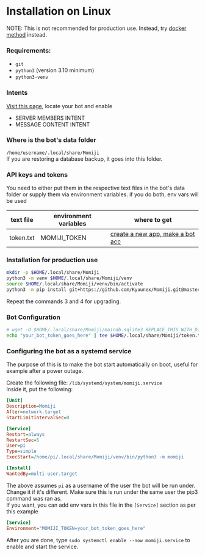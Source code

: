 # Installation on Linux
NOTE: This is not recommended for production use. Instead, try [docker method](installation-docker.md) instead.

### Requirements:
+ `git`
+ `python3` (version 3.10 minimum)
+ `python3-venv`

### Intents
[Visit this page](https://discord.com/developers/applications/), locate your bot and enable 
- SERVER MEMBERS INTENT
- MESSAGE CONTENT INTENT

### Where is the bot's data folder
`/home/username/.local/share/Momiji`  
If you are restoring a database backup, it goes into this folder.

### API keys and tokens
You need to either put them in the respective text files in the bot's data folder or 
supply them via environment variables. if you do both, env vars will be used  

| text file  | environment variables | where to get |
| ------------- | ------------- | ------------- |
| token.txt  | MOMIJI_TOKEN  | [create a new app, make a bot acc](https://discord.com/developers/applications/) |

### Installation for production use
```sh
mkdir -p $HOME/.local/share/Momiji
python3 -m venv $HOME/.local/share/Momiji/venv
source $HOME/.local/share/Momiji/venv/bin/activate
python3 -m pip install git+https://github.com/Kyuunex/Momiji.git@master --upgrade  # You can replace this with a release if you want
```
Repeat the commands 3 and 4 for upgrading.

### Bot Configuration
```sh
# wget -O $HOME/.local/share/Momiji/maindb.sqlite3 REPLACE_THIS_WITH_DIRECT_FILE_LINK  # optional database backup restore
echo "your_bot_token_goes_here" | tee $HOME/.local/share/Momiji/token.txt
```

### Configuring the bot as a systemd service
The purpose of this is to make the bot start automatically on boot, useful for example after a power outage.  

Create the following file: `/lib/systemd/system/momiji.service`  
Inside it, put the following:
```ini
[Unit]
Description=Momiji
After=network.target
StartLimitIntervalSec=0

[Service]
Restart=always
RestartSec=5
User=pi
Type=simple
ExecStart=/home/pi/.local/share/Momiji/venv/bin/python3 -m momiji

[Install]
WantedBy=multi-user.target
```

The above assumes `pi` as a username of the user the bot will be run under. Change it if it's different. 
Make sure this is run under the same user the pip3 command was ran as.  
If you want, you can add env vars in this file in the `[Service]` section as per this example
```ini
[Service]
Environment="MOMIJI_TOKEN=your_bot_token_goes_here"
```  

After you are done, type `sudo systemctl enable --now momiji.service` to enable and start the service.
